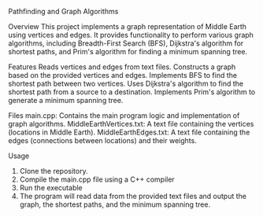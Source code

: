 Pathfinding and Graph Algorithms

Overview
This project implements a graph representation of Middle Earth using vertices and edges. It provides functionality to perform various graph algorithms, including Breadth-First Search (BFS), Dijkstra's algorithm for shortest paths, and Prim's algorithm for finding a minimum spanning tree.

Features
Reads vertices and edges from text files.
Constructs a graph based on the provided vertices and edges.
Implements BFS to find the shortest path between two vertices.
Uses Dijkstra's algorithm to find the shortest path from a source to a destination.
Implements Prim's algorithm to generate a minimum spanning tree.

Files
main.cpp: Contains the main program logic and implementation of graph algorithms.
MiddleEarthVertices.txt: A text file containing the vertices (locations in Middle Earth).
MiddleEarthEdges.txt: A text file containing the edges (connections between locations) and their weights.

Usage
1. Clone the repository.
2. Compile the main.cpp file using a C++ compiler
3. Run the executable
4. The program will read data from the provided text files and output the graph, the shortest paths, and the minimum spanning tree.
